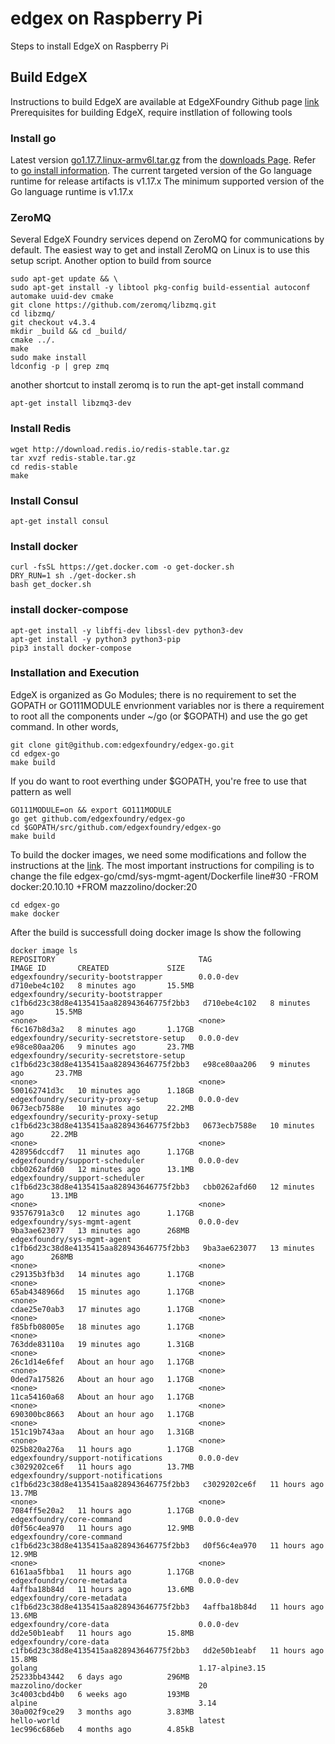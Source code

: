 # edgex on Raspberry Pi

Steps to install EdgeX on Raspberry Pi

## Build EdgeX
Instructions to build EdgeX are available at EdgeXFoundry Github page [link](https://github.com/edgexfoundry/edgex-go) <br>
Prerequisites for building EdgeX, require instllation of following tools 

### Install go
Latest version  [go1.17.7.linux-armv6l.tar.gz](https://go.dev/dl/go1.17.7.linux-armv6l.tar.gz) from the [downloads Page](https://go.dev/dl/). Refer to [go install information](https://go.dev/doc/install). The current targeted version of the Go language runtime for release artifacts is v1.17.x
The minimum supported version of the Go language runtime is v1.17.x

### ZeroMQ
Several EdgeX Foundry services depend on ZeroMQ for communications by default. The easiest way to get and install ZeroMQ on Linux is to use this setup script. 
  Another option to build from source
```  
sudo apt-get update && \
sudo apt-get install -y libtool pkg-config build-essential autoconf automake uuid-dev cmake
git clone https://github.com/zeromq/libzmq.git
cd libzmq/
git checkout v4.3.4
mkdir _build && cd _build/
cmake ../.
make
sudo make install
ldconfig -p | grep zmq
```
another shortcut to install zeromq is to run the apt-get install command

```
apt-get install libzmq3-dev

```

### Install Redis
```
wget http://download.redis.io/redis-stable.tar.gz
tar xvzf redis-stable.tar.gz
cd redis-stable
make
```
  
### Install Consul
```
apt-get install consul
```
  
### Install docker
```
curl -fsSL https://get.docker.com -o get-docker.sh
DRY_RUN=1 sh ./get-docker.sh
bash get_docker.sh
```

### install docker-compose

```
apt-get install -y libffi-dev libssl-dev python3-dev
apt-get install -y python3 python3-pip
pip3 install docker-compose

```
  
  
### Installation and Execution
EdgeX is organized as Go Modules; there is no requirement to set the GOPATH or GO111MODULE envrionment variables nor is there a requirement to root all the components under ~/go (or $GOPATH) and use the go get command. In other words,

```
git clone git@github.com:edgexfoundry/edgex-go.git
cd edgex-go
make build
```  
If you do want to root everthing under $GOPATH, you're free to use that pattern as well
```
GO111MODULE=on && export GO111MODULE
go get github.com/edgexfoundry/edgex-go
cd $GOPATH/src/github.com/edgexfoundry/edgex-go
make build
```

To build the docker images, we need some modifications and follow the instructions at the [link](https://github.com/noobtechie/edgex-go/blob/main/RD-DeployingEdgeXthroughDockeronBeagleboneBlack-280122-1304-35.pdf). The most important instructions for compiling is to change the file edgex-go/cmd/sys-mgmt-agent/Dockerfile line#30
-FROM docker:20.10.10
+FROM mazzolino/docker:20
```
cd edgex-go
make docker
```

After the build is successfull doing docker image ls show the following
```
docker image ls
REPOSITORY                                TAG                                        IMAGE ID       CREATED             SIZE
edgexfoundry/security-bootstrapper        0.0.0-dev                                  d710ebe4c102   8 minutes ago       15.5MB
edgexfoundry/security-bootstrapper        c1fb6d23c38d8e4135415aa828943646775f2bb3   d710ebe4c102   8 minutes ago       15.5MB
<none>                                    <none>                                     f6c167b8d3a2   8 minutes ago       1.17GB
edgexfoundry/security-secretstore-setup   0.0.0-dev                                  e98ce80aa206   9 minutes ago       23.7MB
edgexfoundry/security-secretstore-setup   c1fb6d23c38d8e4135415aa828943646775f2bb3   e98ce80aa206   9 minutes ago       23.7MB
<none>                                    <none>                                     500162741d3c   10 minutes ago      1.18GB
edgexfoundry/security-proxy-setup         0.0.0-dev                                  0673ecb7588e   10 minutes ago      22.2MB
edgexfoundry/security-proxy-setup         c1fb6d23c38d8e4135415aa828943646775f2bb3   0673ecb7588e   10 minutes ago      22.2MB
<none>                                    <none>                                     428956dccdf7   11 minutes ago      1.17GB
edgexfoundry/support-scheduler            0.0.0-dev                                  cbb0262afd60   12 minutes ago      13.1MB
edgexfoundry/support-scheduler            c1fb6d23c38d8e4135415aa828943646775f2bb3   cbb0262afd60   12 minutes ago      13.1MB
<none>                                    <none>                                     93576791a3c0   12 minutes ago      1.17GB
edgexfoundry/sys-mgmt-agent               0.0.0-dev                                  9ba3ae623077   13 minutes ago      268MB
edgexfoundry/sys-mgmt-agent               c1fb6d23c38d8e4135415aa828943646775f2bb3   9ba3ae623077   13 minutes ago      268MB
<none>                                    <none>                                     c29135b3fb3d   14 minutes ago      1.17GB
<none>                                    <none>                                     65ab4348966d   15 minutes ago      1.17GB
<none>                                    <none>                                     cdae25e70ab3   17 minutes ago      1.17GB
<none>                                    <none>                                     f85bfb08005e   18 minutes ago      1.17GB
<none>                                    <none>                                     763dde83110a   19 minutes ago      1.31GB
<none>                                    <none>                                     26c1d14e6fef   About an hour ago   1.17GB
<none>                                    <none>                                     0ded7a175826   About an hour ago   1.17GB
<none>                                    <none>                                     11ca54160a68   About an hour ago   1.17GB
<none>                                    <none>                                     690300bc8663   About an hour ago   1.17GB
<none>                                    <none>                                     151c19b743aa   About an hour ago   1.31GB
<none>                                    <none>                                     025b820a276a   11 hours ago        1.17GB
edgexfoundry/support-notifications        0.0.0-dev                                  c3029202ce6f   11 hours ago        13.7MB
edgexfoundry/support-notifications        c1fb6d23c38d8e4135415aa828943646775f2bb3   c3029202ce6f   11 hours ago        13.7MB
<none>                                    <none>                                     7084ff5e20a2   11 hours ago        1.17GB
edgexfoundry/core-command                 0.0.0-dev                                  d0f56c4ea970   11 hours ago        12.9MB
edgexfoundry/core-command                 c1fb6d23c38d8e4135415aa828943646775f2bb3   d0f56c4ea970   11 hours ago        12.9MB
<none>                                    <none>                                     6161aa5fbba1   11 hours ago        1.17GB
edgexfoundry/core-metadata                0.0.0-dev                                  4affba18b84d   11 hours ago        13.6MB
edgexfoundry/core-metadata                c1fb6d23c38d8e4135415aa828943646775f2bb3   4affba18b84d   11 hours ago        13.6MB
edgexfoundry/core-data                    0.0.0-dev                                  dd2e50b1eabf   11 hours ago        15.8MB
edgexfoundry/core-data                    c1fb6d23c38d8e4135415aa828943646775f2bb3   dd2e50b1eabf   11 hours ago        15.8MB
golang                                    1.17-alpine3.15                            25233bb43442   6 days ago          296MB
mazzolino/docker                          20                                         3c4003cbd4b0   6 weeks ago         193MB
alpine                                    3.14                                       30a002f9ce29   3 months ago        3.83MB
hello-world                               latest                                     1ec996c686eb   4 months ago        4.85kB

```



  
